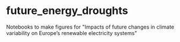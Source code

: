 # future_energy_droughts
Notebooks to make figures for "Impacts of future changes in climate variability on Europe’s renewable electricity systems"
